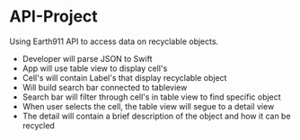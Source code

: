 # API-Project
Using Earth911 API to access data on recyclable objects.  
- Developer will parse JSON to Swift 
- App will use table view to display cell's 
- Cell's will contain Label's that display recyclable object
- Will build search bar connected to tableview
- Search bar will filter through cell's in table view to find specific object
- When user selects the cell, the table view will segue to a detail view
- The detail will contain a brief description of the object and how it can be recycled
